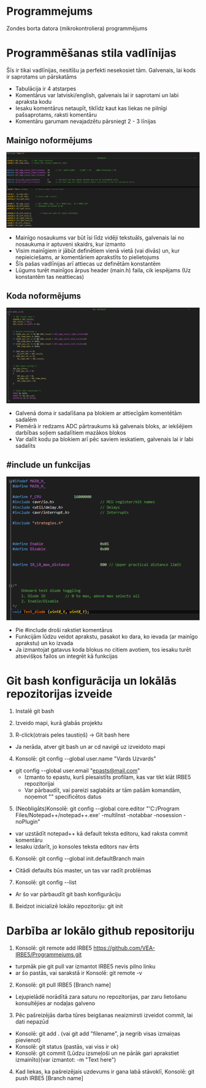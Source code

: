 # Programmejums
Zondes borta datora (mikrokontroliera) programmējums

# Programmēšanas stila vadlīnijas
Šīs ir tikai vadlīnijas, nesitīšu ja perfekti nesekosiet tām. Galvenais, lai kods ir saprotams un pārskatāms
- Tabulācija ir 4 atstarpes
- Komentārus var latviski/english, galvenais lai ir saprotami un labi apraksta kodu
- Iesaku komentārus netaupīt, tiklīdz kaut kas liekas ne pilnīgi pašsaprotams, raksti komentāru
- Komentāru garumam nevajadzētu pārsniegt 2 - 3 līnijas

## Mainīgo noformējums
![This is an image](Code_sample_1.png)
- Mainīgo nosaukums var būt īsi līdz vidēji tekstuāls, galvenais lai no nosaukuma ir aptuveni skaidrs, kur izmanto
- Visim mainīgiem ir jābūt definētiem vienā vietā (vai divās) un, kur nepieiciešams, ar komentāriem aprakstīts to pielietojums
- Šīs pašas vadlīnijas arī attiecas uz definētām konstantēm
- Lūgums turēt mainīgos ārpus header (main.h) faila, cik iespējams (Uz konstantēm tas neattiecas)

## Koda noformējums
![This is an image](Code_sample_2.png)
- Galvenā doma ir sadalīšana pa blokiem ar attiecīgām komentētām sadalēm
- Piemērā ir redzams ADC pārtraukums kā galvenais bloks, ar iekšējiem darbības soļiem sadalītiem mazākos blokos
- Var dalīt kodu pa blokiem arī pēc saviem ieskatiem, galvenais lai ir labi sadalīts

## #include un funkcijas
![This is an image](Code_sample_3.png)
- Pie #include droši rakstiet komentārus
- Funkcijām lūdzu veidot aprakstu, pasakot ko dara, ko ievada (ar mainīgo aprakstu) un ko izvada
- Ja izmantojat gatavus koda blokus no citiem avotiem, tos iesaku turēt atsevišķos failos un integrēt kā funkcijas


# Git bash konfigurācija un lokālās repozitorijas izveide

1. Instalē git bash

2. Izveido mapi, kurā glabās projektu

3. R-click(otrais peles taustiņš) -> Git bash here
  - Ja nerāda, atver git bash un ar cd navigē uz izveidoto mapi

4. Konsolē: git config --global user.name "Vards Uzvards" 
- git config --global user.email "epasts@mail.com"
  - Izmanto to epastu, kurš piesaistīts profilam, kas var tikt klāt IRBE5 repozitorijai
  - Var pārbaudīt, vai pareizi saglabāts ar tām pašām komandām, noņemot "" specificētos datus

   
5. (Neobligāts)Konsolē: git config --global core.editor "'C:/Program Files/Notepad++/notepad++.exe' -multiInst -notabbar -nosession -noPlugin"
  - var uzstādīt notepad++ kā default teksta editoru, kad raksta commit komentāru
  - Iesaku izdarīt, jo konsoles teksta editors nav ērts

6. Konsolē: git config --global init.defaultBranch main
- Citādi defaults būs master, un tas var radīt problēmas

7. Konsolē: git config --list
- Ar šo var pārbaudīt git bash konfigurāciju

8. Beidzot inicializē lokālo repozitoriju: git init


# Darbība ar lokālo github repositoriju

1. Konsolē: git remote add IRBE5 https://github.com/VEA-IRBE5/Programmejums.git
- turpmāk pie git pull var izmantot IRBE5 nevis pilno linku 
- ar šo pastās, vai sarakstā ir Konsolē: git remote -v

2. Konsolē: git pull IRBE5 [Branch name]
- Lejupielādē norādītā zara saturu no repozitorijas, par zaru lietošanu konsultējies ar nodaļas galveno

3. Pēc pašreizējās darba tūres beigšanas neaizmirsti izveidot commit, lai dati nepazūd
- Konsolē: git add . (vai git add "filename", ja negrib visas izmaiņas pievienot)
- Konsolē: git status (pastās, vai viss ir ok)
- Konsolē: git commit (Lūdzu izsmeļoši un ne pārāk gari aprakstiet izmainīto)(var izmantot: -m "Text here")
   
4. Kad liekas, ka pašreizējais uzdevums ir gana labā stāvoklī, Konsolē: git push IRBE5 [Branch name]
